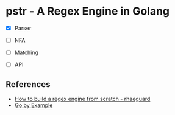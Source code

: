 # pstr - A Regex Engine in Golang

- [X] Parser
- [ ] NFA
- [ ] Matching
- [ ] API


## References
-  [How to build a regex engine from scratch - rhaeguard](https://rhaeguard.github.io/posts/regex/)
-  [Go by Example](https://gobyexample.com)
